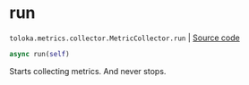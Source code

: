 # run
`toloka.metrics.collector.MetricCollector.run` | [Source code](https://github.com/Toloka/toloka-kit/blob/v1.2.0.post1/src/metrics/collector.py#L72)

```python
async run(self)
```

Starts collecting metrics. And never stops.

